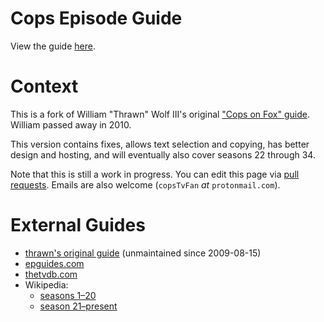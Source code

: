 # Cops Episode Guide

View the guide [here](guide).

# Context

This is a fork of William "Thrawn" Wolf III's original ["Cops on Fox"
guide](https://copstvfan.github.io/geocities-copsonfox-archive/). William
passed away in 2010.

This version contains fixes, allows text selection and copying, has better
design and hosting, and will eventually also cover seasons 22 through 34.

Note that this is still a work in progress. You can edit this page via [pull
requests](https://github.com/copsTvFan/cops-episode-guide/pulls). Emails
are also welcome (`copsTvFan` *at* `protonmail.com`).

# External Guides

- [thrawn's original guide](https://copstvfan.github.io/geocities-copsonfox-archive/) (unmaintained since 2009-08-15)
- [epguides.com](https://epguides.com/cops/)
- [thetvdb.com](https://thetvdb.com/series/cops/allseasons/official)
- Wikipedia:
    - [seasons 1–20](<https://en.wikipedia.org/wiki/List_of_Cops_episodes_(seasons_1%E2%80%9320)>)
    - [season 21–present](<https://en.wikipedia.org/wiki/List_of_Cops_episodes_(season_21%E2%80%93present)>)
